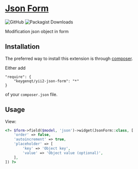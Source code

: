 [Json Form](http://keygenqt.com/work/yii2-json-form)
===================

![GitHub](https://img.shields.io/github/license/keygenqt/yii2-json-form)
![Packagist Downloads](https://img.shields.io/packagist/dt/keygenqt/yii2-json-form)

Modification json object in form

## Installation

The preferred way to install this extension is through [composer](http://getcomposer.org/download/).

Either add

```
"require": {
    "keygenqt/yii2-json-form": "*"
}
```

of your `composer.json` file.

## Usage

View:

```php
<?= $form->field($model, 'json')->widget(JsonForm::class, [
    'order' => false,
    'autoincrement' => true,
    'placeholder' => [
        'key' => 'Object key',
        'value' => 'Object value (optional)',
    ],
]) ?>
```